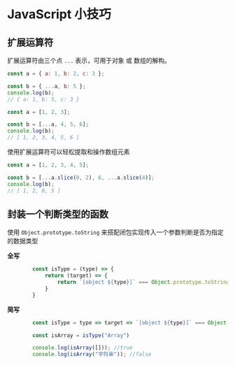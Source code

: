 # JavaScript 小技巧

## 扩展运算符

扩展运算符由三个点 `...` 表示，可用于对象 或 数组的解构。

```javascript
const a = { a: 1, b: 2, c: 3 };

const b = { ...a, b: 5 };
console.log(b);
// { a: 1, b: 5, c: 3 }
```



```javascript
const a = [1, 2, 3];

const b = [...a, 4, 5, 6];
console.log(b);
// [ 1, 2, 3, 4, 5, 6 ]
```



使用扩展运算符可以轻松提取和操作数组元素

```javascript
const a = [1, 2, 3, 4, 5];

const b = [...a.slice(0, 2), 6, ...a.slice(4)];
console.log(b);
// [ 1, 2, 6, 5 ]
```



## 封装一个判断类型的函数

使用 `Object.prototype.toString` 来搭配闭包实现传入一个参数判断是否为指定的数据类型



**全写**

```js
        const isType = (type) => {
            return (target) => {
                return `[object ${type}]` === Object.prototype.toString.call(target)
            }
        }
```



**简写**

```javascript
		const isType = type => target => `[object ${type}]` === Object.prototype.toString.call(target)

        const isArray = isType("Array")

        console.log(isArray([])); //true
        console.log(isArray("字符串")); //false
```

